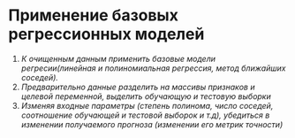 # Применение базовых регрессионных моделей

1. _К очищенным данным применить базовые модели регресии(линейная и полиномиальная регрессия, метод ближайших соседей)._
2. _Предварительно данные разделить на массивы признаков и целевой переменной, выделить обучающую и тестовую выборки_
3. _Изменяя входные параметры (степень полинома, число соседей, соотношение обучающей и тестовой выборок и т.д),  убедиться в изменении получаемого прогноза (изменении его метрик точности)_
